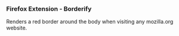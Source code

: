### Firefox Extension - Borderify

Renders a red border around the body when visiting any mozilla.org website.